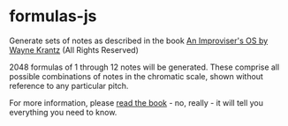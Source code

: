 # formulas-js
Generate sets of notes as described in the book [An Improviser's OS by Wayne Krantz](https://waynekrantz.bandcamp.com/merch/wayne-krantz-an-improvisers-os-2nd-edition) (All Rights Reserved)

2048 formulas of 1 through 12 notes will be generated. These comprise all possible combinations of notes in the chromatic scale, shown without reference to any particular pitch.

For more information, please [read the book](https://waynekrantz.bandcamp.com/merch/wayne-krantz-an-improvisers-os-2nd-edition) - no, really - it will tell you everything you need to know.
